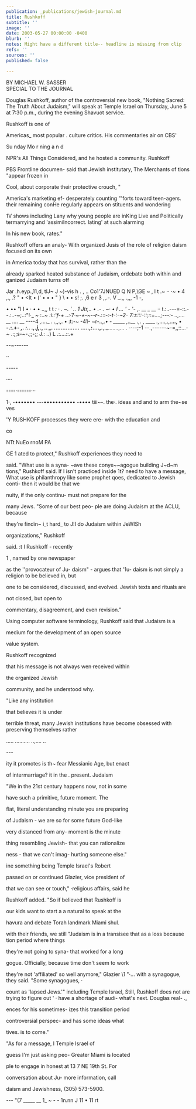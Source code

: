 ```yaml
---
publication: _publications/jewish-journal.md
title: Rushkoff
subtitle: ''
image: ''
date: 2003-05-27 00:00:00 -0400
blurb: ''
notes: Might have a different title-- headline is missing from clip
refs: ''
sources: ''
published: false

---
```

BY MICHAEL W. SASSER  
SPECIAL TO THE JOURNAL

Douglas Rushkoff, author of the controversial new book, "Nothing Sacred: The Truth About Judaism," will speak at Temple Israel on Thursday, June 5 at 7:30 p.m., during the evening Shavuot service.

Rushkoff is one of

Americas_ most popular . culture critics. His commentaries air on CBS'

Su nday Mo r ning a n d

NPR's All Things Considered, and he hosted a community. Rushkoff

PBS Frontline documen- said that Jewish institutary, The Merchants of tions "appear frozen in

Cool, about corporate their protective crouch, "

America's marketing ef- desperately counting "'forts toward teen-agers. their remaining conHe regularly appears on stituents and wondering

1V shows including Lany why young people are inKing Live and Politically termarrying and 'assimiIncorrect. lating' at such alarming

In his new book, rates."

Rushkoff offers an analy- With organized Jusis of the role of religion daism focused on its own

in America today that has survival, rather than the

already sparked heated substance of Judaism, ordebate both within and ganized Judaism turns off

Jar .h.eyp.,11,d, tlJ\~ J \~)-vis h . , .. Co1'7JNUED Q N P,\\GE \~ , l t .\~ ·· ·\~ • 4 ,., .? " • <It • (' • • • " } \\ • • s! ;. ,6 e r 3 ,,.-. V _.,, .,,, -1 -,

• •• "I I • · • • ..,, t t _: · . \~. ' .. 1 Jtr,.. • .- . \~· • I ... ' - '- ,._ __ _ __ ·· t.:..---=-::.--.:..-\~;..:"!·_ \~ :..\~ _:i::'f-+ ..:_·7·_\~-+-\~--r_-.:::-_:-t-:-\~2- 7:±:::-::;::=....;---:- ..,.... __ ...._ __ ----4 _,..._._ . .,,.,. • :t:-\~ -41- \~r-..,_.• - _____ ,..__ .,._ , ____ _.,_....,.,..___..,_ • -.:.+- _,. :.. .,.j,._, .. _. ............... .....,:....,.__,._.......,... . -·--;-1 --.,------\~-=,,::...-\~ .:;;s-\~-.;;-;; J.: ..) L .:....::.+

\--\~------

··

\-----

····

\----·------···

1·, -••••••• ---••••••••••• -•••• tiii\~-. the·. ideas and and to arm the\~se ves

'Y RUSHKOFF processes they were ere- with the education and

co

NTt NuEo rnoM PA

GE 1 ated to protect," Rushkoff experiences they need to

said. "What use is a syna- \~ave these conye\~\~agogue building J\~d\~m tions," Rushkoff said. If I isn't practiced inside 1t? need to have a message, What use is philanthropy like some prophet qoes, dedicated to Jewish conti- then it would be that we

nuity, if the only continu- must not prepare for the

many Jews. "Some of our best peo- ple are doing Judaism at the ACLU, because

they're findin\~ i_t hard_ to J!I do Judaism within JeWISh

organizations," Rushkoff

said. :t I Rushkoff - recently

1 , named by one newspaper

as the ''provocateur of Ju- daism" - argues that '1u- daism is not simply a religion to be believed in, but

one to be considered, discussed, and evolved. Jewish texts and rituals are

not closed, but open to

commentary, disagreement, and even revision."

Using computer software terminology, Rushkoff said that Judaism is a

medium for the development of an open source

value system.

Rushkoff recognized

that his message is not always wen·received within

the organized Jewish

community, and he understood why.

"Like any institution

that believes it is under

terrible threat, many Jewish institutions have become obsessed with preserving themselves rather

..... .......... ..,.... ..

\---

ity it promotes is th\~ fear Messianic Age, but enact

of intermarriage? it in the . present. Judaism

"We in the 21st century happens now, not in some

have such a primitive, future moment. The

flat, literal understanding minute you are preparing

of Judaism - we are so for some future God-like

very distanced from any- moment is the minute

thing resembling Jewish- that you can rationalize

ness - that we can't imag- hurting someone else."

ine something being Temple Israel's Robert

passed on or continued Glazier, vice president of

that we can see or touch," ·religious affairs, said he

Rushkoff added. "So if believed that Rushkoff is

our kids want to start a a natural to speak at the

havura and debate Torah landmark Miami shul.

with their friends, we still "Judaism is in a transisee that as a loss because tion period where things

they're not going to syna- that worked for a long

gogue. Officially, because time don't seem to work

they're not 'affiliated' so well anymore," Glazier \\1 "·... with a synagogue, they said. "Some synagogues, ·

count as 'lapsed Jews.'" including Temple Israel, Still, Rushkoff does not are trying to figure out ' · have a shortage of audi- what's next. Douglas real- .,

ences for his sometimes- izes this transition period

controversial perspec- and has some ideas what

tives. is to come."

"As for a message, I Temple Israel of

guess I'm just asking peo- Greater Miami is located

ple to engage in honest at 13 7 NE 19th St. For

conversation about Ju- more information, call

daism and Jewishness, (305) 573-5900.

\--- "(7 _____ __ 1_ \~ - - 1n.nn J 11 • 11 rt